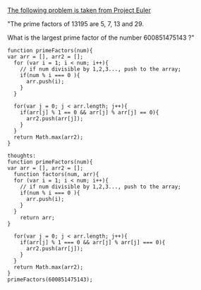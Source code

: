 [The following problem is taken from Project Euler](https://projecteuler.net/problem=3)

"The prime factors of 13195 are 5, 7, 13 and 29.

What is the largest prime factor of the number 600851475143 ?"

```
function primeFactors(num){
var arr = [], arr2 = [];
  for (var i = 1; i < num; i++){
    // if num divisible by 1,2,3..., push to the array;
    if(num % i === 0 ){
      arr.push(i);
    }
  }

  for(var j = 0; j < arr.length; j++){
    if(arr[j] % 1 == 0 && arr[j] % arr[j] == 0){
      arr2.push(arr[j]);
    }
  }
  return Math.max(arr2);
}

thoughts:
function primeFactors(num){
var arr = [], arr2 = [];
  function factors(num, arr){
  for (var i = 1; i < num; i++){
    // if num divisible by 1,2,3..., push to the array;
    if(num % i === 0 ){
      arr.push(i);
    }
  }
    return arr;
}

  for(var j = 0; j < arr.length; j++){
    if(arr[j] % 1 === 0 && arr[j] % arr[j] === 0){
      arr2.push(arr[j]);
    }
  }
  return Math.max(arr2);
}
primeFactors(600851475143);
```
